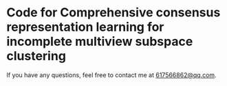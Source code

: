 # Code for Comprehensive consensus representation learning for incomplete multiview subspace clustering
If you have any questions, feel free to contact me at 617566862@qq.com.
